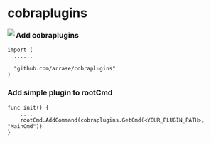 # cobraplugins
<img align="left" src="https://github.com/arrase/cobraplugins/blob/develop/assets/cobraplugins.jpg?raw=true">

### Add cobraplugins

    import (
      ......
      
      "github.com/arrase/cobraplugins"
    )

### Add simple plugin to rootCmd

    func init() {
        ....
        rootCmd.AddCommand(cobraplugins.GetCmd(<YOUR_PLUGIN_PATH>, "MainCmd"))
    }
